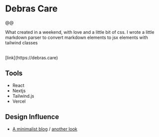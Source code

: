 # Debras Care

@@

What created in a weekend, with love and a little bit of css. I wrote a little markdown parser to convert markdown elements to jsx elements with tailwind classes

<br/>
[link](https://debras.care)
<br/>

## Tools

- React
- Nextjs
- Tailwind.js
- Vercel

## Design Influence

- [A minimalist blog](https://blog.framer.wiki/) / [another look](https://dribbble.com/shots/18432052-Framer-Template-Blog)
